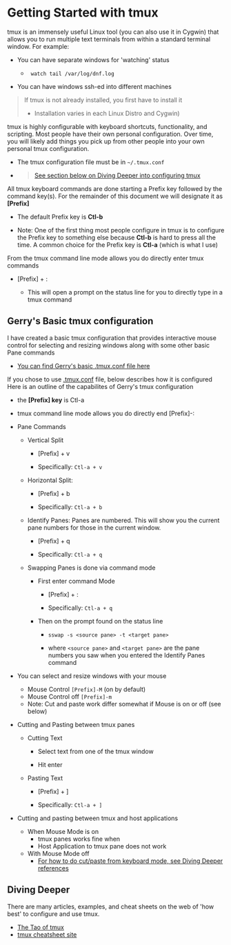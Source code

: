# Getting Started with tmux 

tmux is an immensely useful Linux tool (you can also use it in Cygwin) that allows you to run multiple text terminals from within a standard terminal window.  For example:
* You can have separate windows for 'watching' status
    * ``` watch tail /var/log/dnf.log```

* You can have windows ssh-ed into different machines

>If tmux is not already installed, you first have to install it 
> * Installation varies in each Linux Distro and Cygwin)

tmux is highly configurable with keyboard shortcuts, functionality, and scripting. Most people have their own personal configuration. Over time, you will likely  add things you pick up from other people into your own personal tmux configuration.    
* The tmux configuration file must be in ```~/.tmux.conf```

* > [See section below on Diving Deeper into configuring tmux](#diving-deeper)


All tmux keyboard commands are done starting a Prefix key followed by the command key(s). For the remainder of this document we will designate it as **[Prefix]**
* The default Prefix key is **Ctl-b**

* Note: One of the first thing most people configure in tmux is to configure the Prefix key to something else because  **Ctl-b** is hard to press all the time.  A common choice for the Prefix key is **Ctl-a** (which is what I use)

From the  tmux command line mode allows you do directly enter tmux commands

* [Prefix] + :  

    * This will open a prompt on the status line for you to directly  type in a tmux command

## Gerry's Basic tmux configuration

I have created a basic tmux configuration that provides interactive mouse control for selecting and resizing windows along with some other basic Pane commands
* [You can find Gerry's basic .tmux.conf  file here](.tmux.conf)

If you chose to use [.tmux.conf](.tmux.conf) file, below describes how it is configured
Here is an outline of the capabilites of Gerry's tmux configuration
* the **[Prefix] key**  is Ctl-a
* tmux command line mode allows you do directly end
    [Prefix]-:
* Pane Commands
    * Vertical Split 
        * [Prefix] + v

        * Specifically: ```Ctl-a + v```

    * Horizontal Split: 
        * [Prefix] + b
    
        * Specifically: ```Ctl-a + b```
    * Identify Panes: Panes are numbered.  This will show you the current pane numbers for those in the current window.
        * [Prefix] + q  
             
        * Specifically: ```Ctl-a + q```

    * Swapping Panes is done via command mode
        * First enter command Mode
            * [Prefix] + :

            * Specifically: ```Ctl-a + q```
        * Then on the prompt found on the status line

            * ```sswap -s <source pane> -t <target pane>```

            * where ```<source pane>``` and ```<target pane>``` are the pane numbers you saw when you entered the Identify Panes command

* You can select and resize windows with your mouse
    * Mouse Control     ```[Prefix]-M```   (on by default)
    * Mouse Control off ```[Prefix]-m```
    * Note: Cut and paste work differ somewhat if Mouse is on or off (see  below)

* Cutting and Pasting between tmux panes

    * Cutting Text
        * Select text from one of the tmux window

        * Hit enter

    * Pasting Text
        * [Prefix] + ]

        * Specifically: ```Ctl-a + ]```

* Cutting and pasting between tmux and host applications 
    * When Mouse Mode is on
        * tmux panes works fine when
        * Host Application to tmux pane does not work
    * With Mouse Mode off
        * [For how to do cut/paste from keyboard mode, see Diving Deeper references](#diving-deeper)


## Diving Deeper 
 
 There are many articles, examples, and cheat sheets on the web of 'how best' to configure and use tmux. 
 * [The Tao of tmux](https://leanpub.com/the-tao-of-tmux/read)
 * [tmux cheatsheet site](https://tmuxcheatsheet.com/)